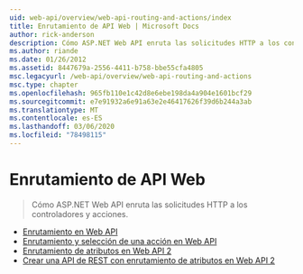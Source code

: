 ```yaml
---
uid: web-api/overview/web-api-routing-and-actions/index
title: Enrutamiento de API Web | Microsoft Docs
author: rick-anderson
description: Cómo ASP.NET Web API enruta las solicitudes HTTP a los controladores y acciones.
ms.author: riande
ms.date: 01/26/2012
ms.assetid: 8447679a-2556-4411-b758-bbe55cfa4805
msc.legacyurl: /web-api/overview/web-api-routing-and-actions
msc.type: chapter
ms.openlocfilehash: 965fb110e1c42d8e6ebe198da4a904e1601bcf29
ms.sourcegitcommit: e7e91932a6e91a63e2e46417626f39d6b244a3ab
ms.translationtype: MT
ms.contentlocale: es-ES
ms.lasthandoff: 03/06/2020
ms.locfileid: "78498115"
---
```

# <a name="web-api-routing"></a>Enrutamiento de API Web

> Cómo ASP.NET Web API enruta las solicitudes HTTP a los controladores y acciones.

- [Enrutamiento en Web API](routing-in-aspnet-web-api.md)
- [Enrutamiento y selección de una acción en Web API](routing-and-action-selection.md)
- [Enrutamiento de atributos en Web API 2](attribute-routing-in-web-api-2.md)
- [Crear una API de REST con enrutamiento de atributos en Web API 2](create-a-rest-api-with-attribute-routing.md)
